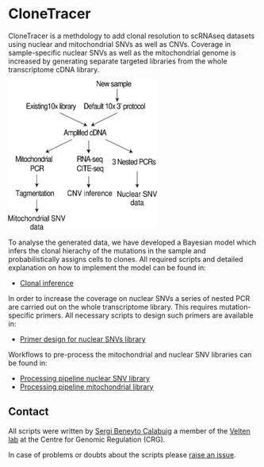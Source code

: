 # CloneTracer

CloneTracer is a methdology to add clonal resolution to scRNAseq datasets using nuclear and mitochondrial SNVs as well as CNVs. Coverage in sample-specific nuclear SNVs as well as the mitochondrial genome is increased by generating separate targeted libraries from the whole transcriptome cDNA library. 

<img src="method_cartoon_updated.png" width="300" height="300">

To analyse the generated data, we have developed a Bayesian model which infers the clonal hierachy of the mutations in the sample and probabilistically assigns cells to clones. All required scripts and detailed explanation on how to implement the model can be found in:

* [Clonal inference](clonal_inference)

In order to increase the coverage on nuclear SNVs a series of nested PCR are carried out on the whole transcriptome library. This requires mutation-specific primers. All necessary scripts to design such primers are available in:

* [Primer design for nuclear SNVs library](primer_design)

Workflows to pre-process the mitochondrial and nuclear SNV libraries can be found in:

* [Processing pipeline nuclear SNV library](library_processing/nuclear-snv)
* [Processing pipeline mitochondrial library](library_processing/mitochondria)

## Contact

All scripts were written by [Sergi Beneyto Calabuig](https://www.crg.eu/en/group-members/sergi-beneyto-calabuig) a member of the [Velten lab](https://www.crg.eu/en/programmes-groups/velten-lab) at the Centre for Genomic Regulation (CRG). 

In case of problems or doubts about the scripts please [raise an issue](https://github.com/veltenlab/MutaSeq-v2/issues/new).
